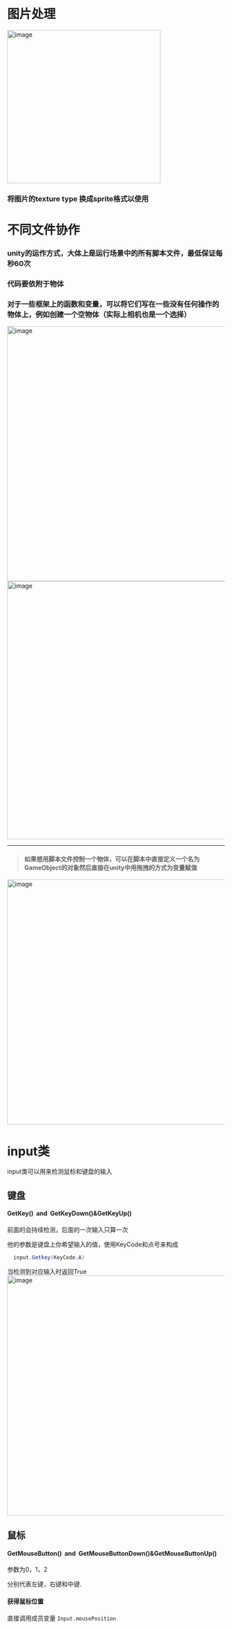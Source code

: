 # 图片处理
<img width="355" alt="image" src="https://github.com/ztlltz/LMD.md/assets/104620738/6755186e-224f-4280-b68c-9a931b9f7603">  </br>
### 将图片的texture type 换成sprite格式以使用

# 不同文件协作
### unity的运作方式，大体上是运行场景中的所有脚本文件，最低保证每秒60次
### 代码要依附于物体
### 对于一些框架上的函数和变量，可以将它们写在一些没有任何操作的物体上，例如创建一个空物体（实际上相机也是一个选择）
<img width="591" alt="image" src="https://github.com/ztlltz/LMD.md/assets/104620738/1767d85f-c00f-4d4e-8df1-ef0dcdc25c77">
<img width="598" alt="image" src="https://github.com/ztlltz/LMD.md/assets/104620738/35b3f7db-812d-4558-a132-65fa5a2c8f9d">

___

> #### 如果想用脚本文件控制一个物体，可以在脚本中直接定义一个名为 GameObject的对象然后直接在unity中用拖拽的方式为变量赋值

<img width="568" alt="image" src="https://github.com/ztlltz/LMD.md/assets/104620738/38643741-76ab-466d-8dfe-5ebf0f95a640">

# input类
input类可以用来检测鼠标和键盘的输入

## 键盘
#### GetKey() &nbsp;and &nbsp;GetKeyDown()&GetKeyUp()
前面的会持续检测，后面的一次输入只算一次

他的参数是键盘上你希望输入的值，使用KeyCode和点号来构成

```c#
  input.Getkey(KeyCode.A)
```
当检测到对应输入时返回True
<img width="556" alt="image" src="https://github.com/ztlltz/LMD.md/assets/104620738/7b8fad81-abf9-4e8d-8bc5-98c350add540">

## 鼠标
#### GetMouseButton() &nbsp;and &nbsp;GetMouseButtonDown()&GetMouseButtonUp()
参数为0，1，2

分别代表左键，右键和中键.
#### 获得鼠标位置
直接调用成员变量 ```Input.mousePosition```
